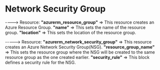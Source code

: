 # Network Security Group 


----> Resource: **"azurerm_resource_group"** => This resource creates an Azure Resource Group.
**"name"** => This sets the name of the resource group.
**"location"** => This sets the location of the resource group.


-----> Resource: **"azurerm_network_security_group"** => This resource creates an Azure Network Security Group(NSG).
**"resource_group_name"** => This sets the resource group where the NSG will be created to the same resource group as the one created earlier.
**"security_rule"** => This block defines a security rule for the NSG.

